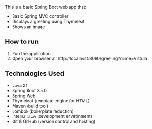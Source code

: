 This is a basic Spring Boot web app that:
- Basic Spring MVC controller
- Displays a greeting using Thymeleaf
- Shows an image

## How to run
1. Run the application
2. Open your browser at:  http://localhost:8080/greeting?name=Vistula


## Technologies Used
- Java 21
- Spring Boot 3.5.0
- Spring Web
- Thymeleaf (template engine for HTML)
- Maven (build tool)
- Lombok (boilerplate reduction)
- IntelliJ IDEA (development environment)
- Git & GitHub (version control and hosting)


